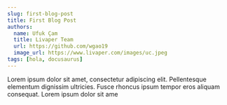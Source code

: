 ```yaml
---
slug: first-blog-post
title: First Blog Post
authors:
  name: Ufuk Çam
  title: Livaper Team
  url: https://github.com/wgao19
  image_url: https://www.livaper.com/images/uc.jpeg
tags: [hola, docusaurus]
---
```


Lorem ipsum dolor sit amet, consectetur adipiscing elit. Pellentesque elementum dignissim ultricies. Fusce rhoncus ipsum tempor eros aliquam consequat. Lorem ipsum dolor sit ame
 